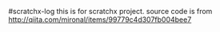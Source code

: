 #scratchx-log this is for scratchx project.
 source code is from http://qiita.com/mironal/items/99779c4d307fb004bee7
